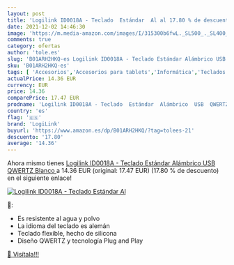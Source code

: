 ```yaml
---
layout: post
title: 'Logilink ID0018A - Teclado  Estándar  Al al 17.80 % de descuento'
date: 2021-12-02 14:46:30
image: 'https://m.media-amazon.com/images/I/315300b6fwL._SL500_._SL400_.jpg'
comments: true
category: ofertas
author: 'tole.es'
slug: 'B01ARH2HKQ-es Logilink ID0018A - Teclado Estándar Alámbrico USB QWERTZ...'
sku: 'B01ARH2HKQ-es'
tags: [ 'Accesorios','Accesorios para tablets','Informática','Teclados para tablets','logilink','teclado', ]
actualPrice: 14.36 EUR
currency: EUR
price: 14.36
comparePrice: 17.47 EUR
prodname: 'Logilink ID0018A - Teclado  Estándar  Alámbrico  USB  QWERTZ  Blanco '
country: 'es'
flag: '🇪🇸'
brand: 'LogiLink'
buyurl: 'https://www.amazon.es/dp/B01ARH2HKQ/?tag=tolees-21'
descuento: '17.80'
average: '14.36'
---
```


Ahora mismo tienes [Logilink ID0018A - Teclado  Estándar  Alámbrico  USB  QWERTZ  Blanco ](https://www.amazon.es/dp/B01ARH2HKQ/?tag=tolees-21) a 14.36 EUR (original: 17.47 EUR) (17.80 %  de descuento) en el siguiente enlace!

[![Logilink ID0018A - Teclado  Estándar  Al](https://m.media-amazon.com/images/I/315300b6fwL._SL500_._SL400_.jpg)](https://www.amazon.es/dp/B01ARH2HKQ/?tag=tolees-21)

🔎:

- Es resistente al agua y polvo
- La idioma del teclado es alemán
- Teclado flexible, hecho de silicona
- Diseño QWERTZ y tecnología Plug and Play

[🛒 Visítala!!!](https://www.amazon.es/dp/B01ARH2HKQ/?tag=tolees-21)

